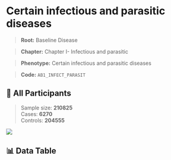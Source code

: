 # Certain infectious and parasitic diseases

> **Root:** Baseline Disease  

> **Chapter:** Chapter I- Infectious and parasitic  

> **Phenotype:** Certain infectious and parasitic diseases  

> **Code:** `AB1_INFECT_PARASIT`

## 🧪 All Participants  
> Sample size: **210825**  
> Cases: **6270**  
> Controls: **204555**
<img src="/Sensitive/Figures/ALL/Baseline/AB1_INFECT_PARASIT.png"/>

## 📊 Data Table
<CsvTableMRF src="/Sensitive/Data/ALL/Baseline/LG_AB1_INFECT_PARASIT.csv"/>

